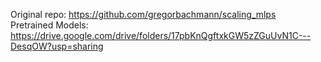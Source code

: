 Original repo: https://github.com/gregorbachmann/scaling_mlps <br />
Pretrained Models: https://drive.google.com/drive/folders/17pbKnQgftxkGW5zZGuUvN1C---DesqOW?usp=sharing
